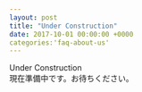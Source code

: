 ```yaml
---
layout: post
title: "Under Construction"
date: 2017-10-01 00:00:00 +0000
categories:'faq-about-us'
---
```

Under Construction<br>
現在準備中です。お待ちください。
